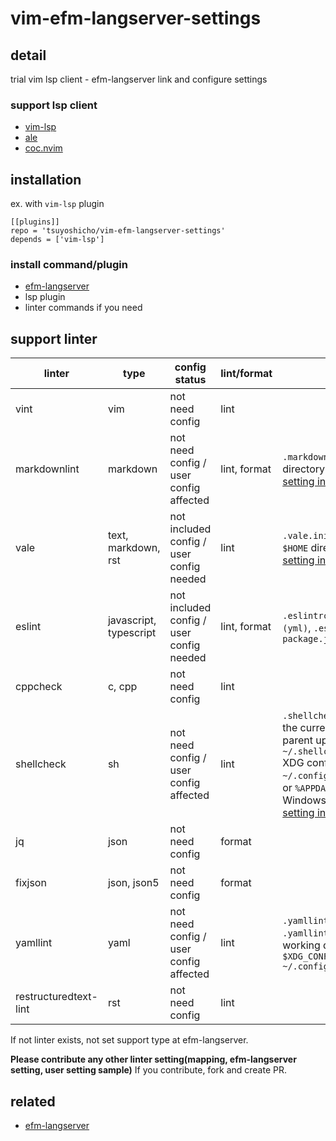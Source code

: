 # vim-efm-langserver-settings

## detail

trial vim lsp client - efm-langserver link and configure settings

### support lsp client

- [vim-lsp](https://github.com/prabirshrestha/vim-lsp)
- [ale](https://github.com/dense-analysis/ale)
- [coc.nvim](https://github.com/neoclide/coc.nvim)

## installation

ex. with `vim-lsp` plugin

```vim
[[plugins]]
repo = 'tsuyoshicho/vim-efm-langserver-settings'
depends = ['vim-lsp']
```

### install command/plugin

- [efm-langserver](https://github.com/mattn/efm-langserver)
- lsp plugin
- linter commands if you need

## support linter

| linter                | type                   | config status                            | lint/format  | note                                                                                                                                                                                                                                                                                               |
|-----------------------|------------------------|------------------------------------------|--------------|----------------------------------------------------------------------------------------------------------------------------------------------------------------------------------------------------------------------------------------------------------------------------------------------------|
| vint                  | vim                    | not need config                          | lint         |                                                                                                                                                                                                                                                                                                    |
| markdownlint          | markdown               | not need config / user config affected   | lint, format | `.markdownlint.json` in the current directory<br> [setting in project root sample](example/efm-langserver/root/.markdownlint.json)                                                                                                                                                                 |
| vale                  | text, markdown, rst    | not included config / user config needed | lint         | `.vale.ini` in the current directory<br> `$HOME` directory <br> [setting in home sample](example/efm-langserver/home/.vale.ini)                                                                                                                                                                    |
| eslint                | javascript, typescript | not included config / user config needed | lint, format | `.eslintrc.js`, `.eslintrc.yaml (yml)`, `.eslintrc.json`, `package.json`                                                                                                                                                                                                                           |
| cppcheck              | c, cpp                 | not need config                          | lint         |                                                                                                                                                                                                                                                                                                    |
| shellcheck            | sh                     | not need config / user config affected   | lint         | `.shellcheckrc` or `shellcheckrc` in the current directory(search parent upto root)<br> `~/.shellcheckrc` <br>  XDG config directory (usually `~/.config/shellcheckrc` ) on Unix, or `%APPDATA%/shellcheckrc` on Windows. <br> [setting in home sample](example/efm-langserver/home/.shellcheckrc) |
| jq                    | json                   | not need config                          | format       |                                                                                                                                                                                                                                                                                                    |
| fixjson               | json, json5            | not need config                          | format       |                                                                                                                                                                                                                                                                                                    |
| yamllint              | yaml                   | not need config / user config affected   | lint         | `.yamllint` , `.yamllint.yaml` or `.yamllint.yml` in the current working directory<br> `$XDG_CONFIG_HOME/yamllint/config` <br> `~/.config/yamllint/config`                                                                                                                                         |
| restructuredtext-lint | rst                    | not need config                          | lint         |                                                                                                                                                                                                                                                                                                    |

If not linter exists, not set support type at efm-langserver.

**Please contribute any other linter setting(mapping, efm-langserver setting, user setting sample)**
If you contribute, fork and create PR.

## related

- [efm-langserver](https://github.com/mattn/efm-langserver)

